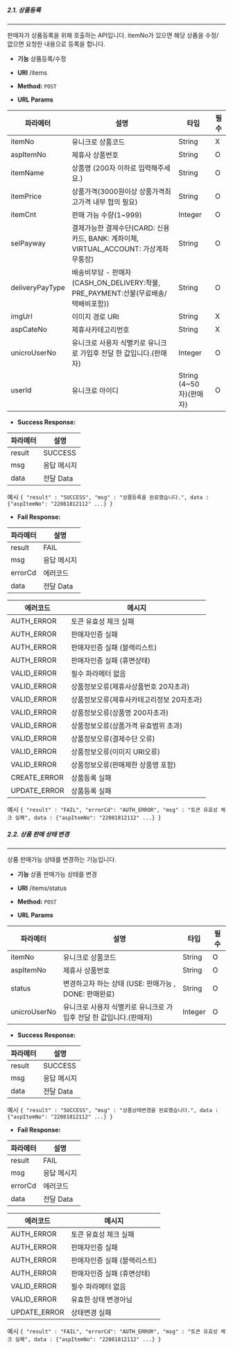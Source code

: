 ##### 2.1. 상품등록
----
판매자가 상품등록을 위해 호출하는 API입니다.
itemNo가 있으면 해당 상품을 수정/ 없으면 요청한 내용으로 등록을 합니다. 

* **기능**
  상품등록/수정

* **URI**
  /items

* **Method:**
  `POST`

*  **URL Params**

| 파라메터 | 설명 | 타입 | 필수 |
|--|--|--|--|
| itemNo | 유니크로 상품코드 | String | X |
| aspItemNo | 제휴사 상품번호 | String | O |
| itemName | 상품명 (200자 이하로 입력해주세요.)  | String | O |
| itemPrice | 상품가격(3000원이상 상품가격최고가격 내부 협의 필요) | String | O |
| itemCnt|판매 가능 수량(1~999) | Integer | O |
| selPayway | 결제가능한 결제수단(CARD: 신용카드, BANK: 계좌이체, VIRTUAL_ACCOUNT: 가상계좌 무통장) | String | O |
| deliveryPayType | 배송비부담 - 판매자 (CASH_ON_DELIVERY:착불, PRE_PAYMENT:선불(무료배송/택배비포함))| String | O |
| imgUrl | 이미지 경로 URI| String | X |
| aspCateNo|제휴사카테고리번호 | String | X |
| unicroUserNo | 유니크로 사용자 식별키로 유니크로 가입후 전달 한 값입니다.(판매자) | Integer | O |
| userId | 유니크로 아이디 | String (4~50자)(판매자) | O |

* **Success Response:**

| 파라메터 | 설명 |
|--|--|
| result | SUCCESS |
| msg | 응답 메시지  |
| data | 전달 Data |

예시
`{ "result" : "SUCCESS", "msg" : "상품등록을 완료했습니다.", data : {"aspItemNo": "22081812112" ...} }`


* **Fail Response:**


| 파라메터 | 설명 |
|--|--|
| result | FAIL |
| msg | 응답 메시지  |
| errorCd | 에러코드  |
| data | 전달 Data |


| 에러코드 | 메시지 |
|--|--|
| AUTH_ERROR | 토큰 유효성 체크 실패 |
| AUTH_ERROR | 판매자인증 실패 |
| AUTH_ERROR | 판매자인증 실패 (블랙리스트) |
| AUTH_ERROR | 판매자인증 실패 (휴면상태) |
| VALID_ERROR | 필수 파라메터 없음 |
| VALID_ERROR | 상품정보오류(제휴사상품번호 20자초과) |
| VALID_ERROR | 상품정보오류(제휴사카테고리정보 20자초과) |
| VALID_ERROR | 상품정보오류(상품명 200자초과) |
| VALID_ERROR | 상품정보오류(상품가격 유효범위 초과) |
| VALID_ERROR | 상품정보오류(결제수단 오류) |
| VALID_ERROR | 상품정보오류(이미지 URI오류) |
| VALID_ERROR | 상품정보오류(판매제한 상품명 포함) |
| CREATE_ERROR | 상품등록 실패  |
| UPDATE_ERROR | 상품등록 실패  |


예시
`{ "result" : "FAIL", "errorCd": "AUTH_ERROR", "msg" : "토큰 유효성 체크 실패", data : {"aspItemNo": "22081812112" ...} }`

##### 2.2. 상품 판매 상태 변경

----
상품 판매가능 상태를 변경하는 기능입니다.
 

* **기능**
  상품 판매가능 상태를 변경

* **URI**
  /items/status

* **Method:**
  `POST`

*  **URL Params**

| 파라메터 | 설명 | 타입 | 필수 |
|--|--|--|--|
| itemNo | 유니크로 상품코드 | String | O |
| aspItemNo | 제휴사 상품번호 | String | O |
| status| 변경하고자 하는 상태 (USE: 판매가능 , DONE: 판매완료) | String | O |
| unicroUserNo|유니크로 사용자 식별키로 유니크로 가입후 전달 한 값입니다.(판매자) | Integer | O |

* **Success Response:**

| 파라메터 | 설명 |
|--|--|
| result | SUCCESS |
| msg | 응답 메시지  |
| data | 전달 Data |



예시
`{ "result" : "SUCCESS", "msg" : "상품상태변경을 완료했습니다.", data : {"aspItemNo": "22081812112" ...} }`

* **Fail Response:**


| 파라메터 | 설명 |
|--|--|
| result | FAIL |
| msg | 응답 메시지  |
| errorCd | 에러코드  |
| data | 전달 Data |


| 에러코드 | 메시지 |
|--|--|
| AUTH_ERROR | 토큰 유효성 체크 실패 |
| AUTH_ERROR | 판매자인증 실패 |
| AUTH_ERROR | 판매자인증 실패 (블랙리스트) |
| AUTH_ERROR | 판매자인증 실패 (휴면상태) |
| VALID_ERROR | 필수 파라메터 없음 |
| VALID_ERROR | 유효한 상태 변경아님 |
| UPDATE_ERROR | 상태변경 실패  |


예시
`{ "result" : "FAIL", "errorCd": "AUTH_ERROR", "msg" : "토큰 유효성 체크 실패", data : {"aspItemNo": "22081812112" ...} }`
